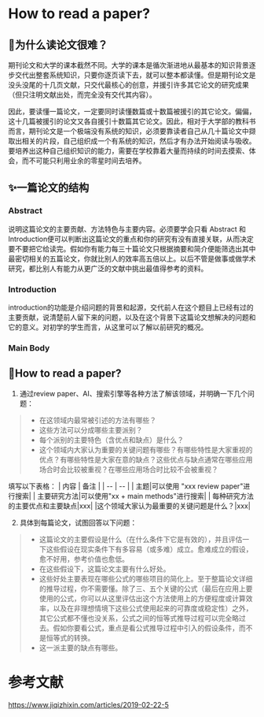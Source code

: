 # How to read a paper?
## 🤔️为什么读论文很难？
期刊论文和大学的课本截然不同。大学的课本是循次渐进地从最基本的知识背景逐步交代出整套系统知识，只要你逐页读下去，就可以整本都读懂。但是期刊论文是没头没尾的十几页文献，只交代最核心的创意，并援引许多其它论文的研究成果（但只注明文献出处，而完全没有交代其内容）。

因此，要读懂一篇论文，一定要同时读懂数篇或十数篇被援引的其它论文。偏偏，这十几篇被援引的论文又各自援引十数篇其它论文。因此，相对于大学部的教科书而言，期刊论文是一个极端没有系统的知识，必须要靠读者自己从几十篇论文中撷取出相关的片段，自己组织成一个有系统的知识，然后才有办法开始阅读与吸收。要培养出这种自己组织知识的能力，需要在学校靠着大量而持续的时间去摸索、体会，而不可能只利用业余的零星时间去培养。

## ✨一篇论文的结构
### Abstract
说明这篇论文的主要贡献、方法特色与主要内容。必须要学会只看 Abstract 和Introduction便可以判断出这篇论文的重点和你的研究有没有直接关联，从而决定要不要把它给读完。假如你有能力每三十篇论文只根据摘要和简介便能筛选出其中最密切相关的五篇论文，你就比别人的效率高五倍以上。以后不管是做事或做学术研究，都比别人有能力从更广泛的文献中挑出最值得参考的资料。

### Introduction
introduction的功能是介绍问题的背景和起源，交代前人在这个题目上已经有过的主要贡献，说清楚前人留下来的问题，以及在这个背景下这篇论文想解决的问题和它的意义。对初学的学生而言，从这里可以了解以前研究的概况。

### Main Body

## 🚩How to read a paper?
1. 通过review paper、AI、搜索引擎等各种方法了解该领域，并明确一下几个问题：
> - 在这领域内最常被引述的方法有哪些？
> - 这些方法可以分成哪些主要派别？
> - 每个派别的主要特色（含优点和缺点）是什么？
> - 这个领域内大家认为重要的关键问题有哪些？有哪些特性是大家重视的优点？有哪些特性是大家在意的缺点？这些优点与缺点通常在哪些应用场合时会比较被重视？在哪些应用场合时比较不会被重视？

填写以下表格：
| 内容 | 备注 |
| -- | -- | 
| 主题|可以使用 "xxx review paper"进行搜索|
| 主要研究方法|可以使用"xx + main methods"进行搜索|
| 每种研究方法的主要优点和主要缺点|xxx|
|这个领域大家认为最重要的关键问题是什么？|xxx|

2. 具体到每篇论文，试图回答以下问题：
> - 这篇论文的主要假设是什么（在什么条件下它是有效的），并且评估一下这些假设在现实条件下有多容易（或多难）成立。愈难成立的假设，愈不好用，参考价值也愈低。
> - 在这些假设下，这篇论文主要有什么好处。
> - 这些好处主要表现在哪些公式的哪些项目的简化上。至于整篇论文详细的推导过程，你不需要懂。除了三、五个关键的公式（最后在应用上要使用的公式，你可以从这里评估出这个方法使用上的方便程度或计算效率，以及在非理想情境下这些公式使用起来的可靠度或稳定性）之外，其它公式都不懂也没关系，公式之间的恒等式推导过程可以完全略过去。假如你要看公式，重点是看公式推导过程中引入的假设条件，而不是恒等式的转换。
> - 这一派主要的缺点有哪些。
# 参考文献

https://www.jiqizhixin.com/articles/2019-02-22-5



